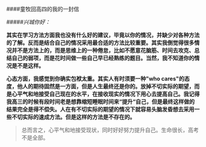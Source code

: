 ####童牧回高四的我的一封信


#####*兴城你好：*

**其实在学习方法方面我也没有什么好的建议，毕竟以你的情况，并缺少对各种方法的了解。反而是结合自己的情况采用最合适的方法比较重要。其实我倒觉得很多情况并不是方法上的，而是思维上的一种倦怠，比如不愿意花脑筋、时间去攻克、总结自己的弱项，而是花时间做一些自己早已经熟练的题目。当然，我不知道你的情况是不是这样。**

**心态方面，我感觉到你确实包袱太重。其实人有时须要一种"who cares"的态度，他人的期待固然是一方面，但是人生最终还是你的。放掉不切实际的期望，而是心平气和地接受自己现在的水平，在接收现实的情况下用心去提高自己。我记得我高三的时候有段时间老是想靠缩短睡眠时间来“提升“自己，但是最终这样做的结果完全是得不偿失。人在有不切实际的期望的情况下就容易头脑发昏想去采用一些不切实际的速成方法。但是这样的方法是不存在的。**

>总而言之，心平气和地接受现状，同时好好努力提升自己。生命很长，高考不是全部。